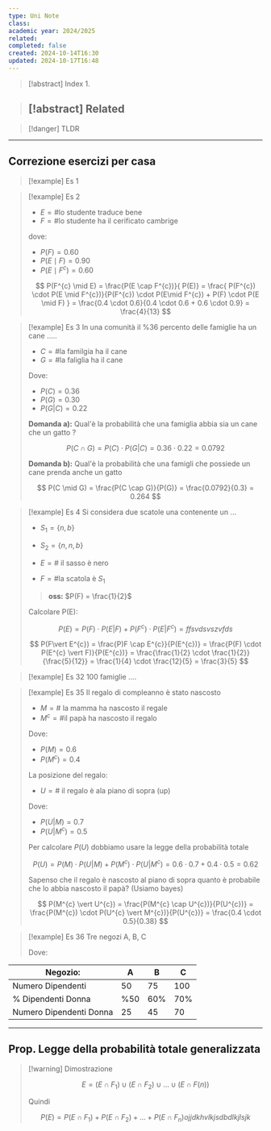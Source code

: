 ```yaml
---
type: Uni Note
class: 
academic year: 2024/2025
related: 
completed: false
created: 2024-10-14T16:30
updated: 2024-10-17T16:48
---
```

>[!abstract] Index
>1. 

>[!abstract] Related
>- 

>[!danger] TLDR

---

## Correzione esercizi per casa

>[!example] Es 1

>[!example] Es 2
>- $E =\# \text{lo studente traduce bene}$
>- $F = \# \text{lo studente ha il cerificato cambrige}$
>
>dove: 
>- $P(F) = 0.60$  
>- $P(E \mid F) = 0.90$
>- $P(E\mid F^{c}) = 0.60$
>
>$$
>P(F^{c} \mid E) = \frac{P(E \cap  F^{c})}{ P(E)} = \frac{ P(F^{c}) \cdot P(E \mid F^{c})}{P(F^{c}) \cdot P(E\mid F^{c}) + P(F) \cdot P(E \mid F) } = \frac{0.4 \cdot  0.6}{0.4 \cdot  0.6 +  0.6 \cdot 0.9} = \frac{4}{13}
>$$

>[!example] Es 3
>In una comunità il %36 percento delle famiglie ha un cane .....
>
>- $C = \# \text{la familgia ha il cane}$
>- $G = \# \text{la faliglia ha il cane}$
>  
>  Dove:
>  - $P(C) = 0.36$
>  - $P(G) = 0.30$
>  - $P(G \vert C) = 0.22$
>    
>  **Domanda a):** Qual'è la probabilità che una famiglia abbia sia un cane che un gatto ?
>
>$$
>P(C \cap  G) = P(C)\cdot  P(G \vert C) = 0.36 \cdot  0.22 = 0.0792
>$$
>
>  **Domanda b):** Qual'è la probabilità che una famigli che possiede un cane prenda anche un gatto
>  
>$$
>P(C \mid G) = \frac{P(C \cap G)}{P(G)} = \frac{0.0792}{0.3} = 0.264
>$$

>[!example] Es 4
>Si considera due scatole una contenente un ...
>
>- $S_{1} = \{ n,b \}$
>- $S_{2} = \{ n,n,b \}$
>
>- $E = \# \text{ il sasso è nero}$
>- $F =\# \text{la scatola è }S_{1}$
>
>>**oss:** $P(F) = \frac{1}{2}$
>
>Calcolare P(E):
>
>$$
>P(E) = P(F) \cdot  P(E \vert F) + P(F^{c}) \cdot  P(E \vert F^{c}) = ffsvdsvszvfds
>$$
>
>$$
>P(F\vert E^{c}) = \frac{P)F \cap  E^{c}}{P(E^{c})} = \frac{P(F) \cdot P(E^{c} \vert F)}{P(E^{c})} = \frac{\frac{1}{2} \cdot  \frac{1}{2}}{\frac{5}{12}} = \frac{1}{4} \cdot \frac{12}{5} = \frac{3}{5}
>$$

>[!example] Es 32
>100 famiglie ....

>[!example] Es 35
>Il regalo di compleanno è stato nascosto
>- $M = \# \text{ la mamma ha nascosto il regale}$
>- $M^{c} = \# \text{il papà ha nascosto il regalo}$
>
>Dove:
>- $P(M) = 0.6$
>- $P(M^{c}) = 0.4$
>
>La posizione del regalo:
>- $U = \# \text{ il regalo è ala piano di sopra (up)}$ 
>
>Dove:
>- $P(U \vert M) = 0.7$ 
>- $P(U\vert M^{c}) = 0.5$
>  
>  Per calcolare $P(U)$ dobbiamo usare la legge della probabilità totale
>  
>$$
>P(U) = P(M) \cdot  P(U\vert M) + P(M^{c}) \cdot  P(U \vert M^{c}) = 0.6 \cdot  0.7 + 0.4 \cdot  0.5 = 0.62
>$$
>
>Sapenso che il regalo è nascosto al piano di sopra quanto è probabile che lo abbia nascosto il papà? (Usiamo bayes)
>
>$$
>P(M^{c} \vert U^{c}) = \frac{P(M^{c} \cap  U^{c})}{P(U^{c})} = \frac{P(M^{c}) \cdot  P(U^{c} \vert M^{c})}{P(U^{c})} = \frac{0.4 \cdot  0.5}{0.38}
>$$

>[!example] Es 36
>Tre negozi A, B, C
>
>Dove:
>

| Negozio:                | A   | B   | C   |
| ----------------------- | --- | --- | --- |
| Numero Dipendenti       | 50  | 75  | 100 |
| % Dipendenti Donna      | %50 | 60% | 70% |
| Numero Dipendenti Donna | 25  | 45  | 70  |

---
## Prop. Legge della probabilità totale generalizzata

>[!warning] Dimostrazione
>
>$$
>E = (E \cap  F_{1}) \cup (E \cap F_{2}) \cup \dots \cup (E\cap F(n))
>$$
>
>Quindi
>
>$$
>P(E) = P(E \cap F_{1}) + P(E\cap F_{2}) + \dots + P(E\cap F_{n}) ojjdkhvlkjsdbdlkjlsjk
>$$